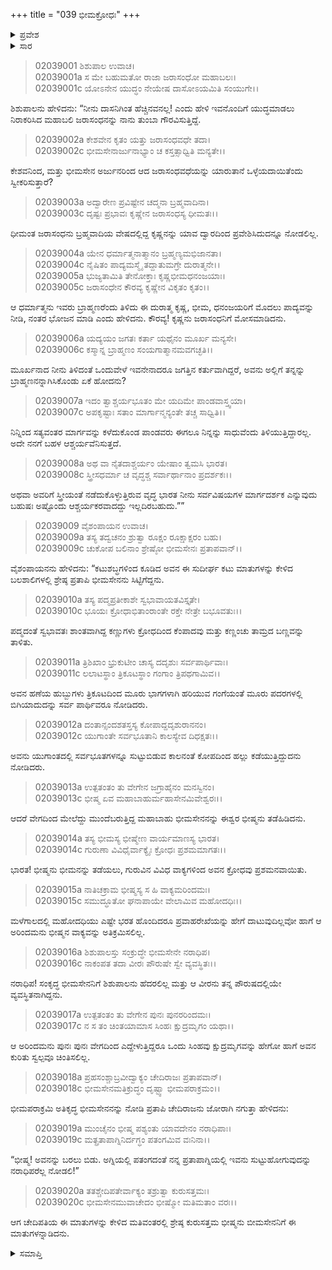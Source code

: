 +++
title = "039 ಭೀಮಕ್ರೋಧಃ"
+++

<details><summary>ಪ್ರವೇಶ</summary>


।।   ಓಂ ಓಂ ನಮೋ ನಾರಾಯಣಾಯ।।   ಶ್ರೀ ವೇದವ್ಯಾಸಾಯ ನಮಃ ।।

ಶ್ರೀ ಕೃಷ್ಣದ್ವೈಪಾಯನ ವೇದವ್ಯಾಸ ವಿರಚಿತ  

**ಶ್ರೀ ಮಹಾಭಾರತ**

**ಸಭಾ ಪರ್ವ**

**ಶಿಶುಪಾಲವಧ ಪರ್ವ**

**ಅಧ್ಯಾಯ 39**

</details>


<details><summary>ಸಾರ</summary>

ಶಿಶುಪಾಲನು ಕೃಷ್ಣನನ್ನು ಹೀಯಾಳಿಸುವುದು (1-8). ಭೀಮಸೇನನು ಕೃದ್ಧನಾದುದು, ಭೀಷ್ಮನು ಅವನನ್ನು ತಡೆದದ್ದು (9-20).

</details>



> 02039001 ಶಿಶುಪಾಲ ಉವಾಚ।  
02039001a ಸ ಮೇ ಬಹುಮತೋ ರಾಜಾ ಜರಾಸಂಧೋ ಮಹಾಬಲಃ।  
02039001c ಯೋಽನೇನ ಯುದ್ಧಂ ನೇಯೇಷ ದಾಸೋಽಯಮಿತಿ ಸಂಯುಗೇ।।

ಶಿಶುಪಾಲನು ಹೇಳಿದನು: “ನೀನು ದಾಸನಿಗಿಂತ ಹೆಚ್ಚಿನವನಲ್ಲ! ಎಂದು ಹೇಳಿ ಇವನೊಂದಿಗೆ ಯುದ್ಧಮಾಡಲು ನಿರಾಕರಿಸಿದ ಮಹಾಬಲಿ ಜರಾಸಂಧನನ್ನು ನಾನು ತುಂಬಾ ಗೌರವಿಸುತ್ತಿದ್ದೆ.

> 02039002a ಕೇಶವೇನ ಕೃತಂ ಯತ್ತು ಜರಾಸಂಧವಧೇ ತದಾ।  
02039002c ಭೀಮಸೇನಾರ್ಜುನಾಭ್ಯಾಂ ಚ ಕಸ್ತತ್ಸಾಧ್ವಿತಿ ಮನ್ಯತೇ।।

ಕೇಶವನಿಂದ, ಮತ್ತು ಭೀಮಸೇನ ಅರ್ಜುನರಿಂದ ಆದ ಜರಾಸಂಧವಧೆಯನ್ನು ಯಾರುತಾನೆ ಒಳ್ಳೆಯದಾಯಿತೆಂದು ಸ್ವೀಕರಿಸುತ್ತಾರೆ?

> 02039003a ಅದ್ವಾರೇಣ ಪ್ರವಿಷ್ಟೇನ ಚದ್ಮನಾ ಬ್ರಹ್ಮವಾದಿನಾ।  
02039003c ದೃಷ್ಟಃ ಪ್ರಭಾವಃ ಕೃಷ್ಣೇನ ಜರಾಸಂಧಸ್ಯ ಧೀಮತಃ।।

ಧೀಮಂತ ಜರಾಸಂಧನು ಬ್ರಹ್ಮವಾದಿಯ ವೇಷದಲ್ಲಿದ್ದ ಕೃಷ್ಣನನ್ನು ಯಾವ ದ್ವಾರದಿಂದ ಪ್ರವೇಶಿಸಿದುದನ್ನೂ ನೋಡಲಿಲ್ಲ.

> 02039004a ಯೇನ ಧರ್ಮಾತ್ಮನಾತ್ಮಾನಂ ಬ್ರಹ್ಮಣ್ಯಮಭಿಜಾನತಾ।  
02039004c ನೈಷಿತಂ ಪಾದ್ಯಮಸ್ಮೈ ತದ್ದಾತುಮಗ್ರೇ ದುರಾತ್ಮನೇ।।   
02039005a ಭುಜ್ಯತಾಮಿತಿ ತೇನೋಕ್ತಾಃ ಕೃಷ್ಣಭೀಮಧನಂಜಯಾಃ।  
02039005c ಜರಾಸಂಧೇನ ಕೌರವ್ಯ ಕೃಷ್ಣೇನ ವಿಕೃತಂ ಕೃತಂ।।

ಆ ಧರ್ಮಾತ್ಮನು ಇವರು ಬ್ರಾಹ್ಮಣರೆಂದು ತಿಳಿದು ಈ ದುರಾತ್ಮ ಕೃಷ್ಣ, ಭೀಮ, ಧನಂಜಯರಿಗೆ ಮೊದಲು ಪಾದ್ಯವನ್ನು ನೀಡಿ, ನಂತರ ಭೋಜನ ಮಾಡಿ ಎಂದು ಹೇಳಿದನು. ಕೌರವ್ಯ! ಕೃಷ್ಣನು ಜರಾಸಂಧನಿಗೆ ಮೋಸಮಾಡಿದನು.

> 02039006a ಯದ್ಯಯಂ ಜಗತಃ ಕರ್ತಾ ಯಥೈನಂ ಮೂರ್ಖ ಮನ್ಯಸೇ।  
02039006c ಕಸ್ಮಾನ್ನ ಬ್ರಾಹ್ಮಣಂ ಸಂಯಗಾತ್ಮಾನಮವಗಚ್ಛತಿ।।

ಮೂರ್ಖನಾದ ನೀನು ತಿಳಿದಂತೆ ಒಂದುವೇಳೆ ಇವನೇನಾದರೂ ಜಗತ್ತಿನ ಕರ್ತುವಾಗಿದ್ದರೆ, ಅವನು ಅಲ್ಲಿಗೆ ತನ್ನನ್ನು ಬ್ರಾಹ್ಮಣನನ್ನಾಗಿಸಿಕೊಂಡು ಏಕೆ ಹೋದನು?

> 02039007a ಇದಂ ತ್ವಾಶ್ಚರ್ಯಭೂತಂ ಮೇ ಯದಿಮೇ ಪಾಂಡವಾಸ್ತ್ವಯಾ।  
02039007c ಅಪಕೃಷ್ಟಾಃ ಸತಾಂ ಮಾರ್ಗಾನ್ಮನ್ಯಂತೇ ತಚ್ಚ ಸಾಧ್ವಿತಿ।।

ನಿನ್ನಿಂದ ಸತ್ಯವಂತರ ಮಾರ್ಗವನ್ನು ಕಳೆದುಕೊಂಡ ಪಾಂಡವರು ಈಗಲೂ ನಿನ್ನನ್ನು ಸಾಧುವೆಂದು ತಿಳಿಯುತ್ತಿದ್ದಾರಲ್ಲ. ಅದೇ ನನಗೆ ಬಹಳ ಆಶ್ಚರ್ಯವೆನಿಸುತ್ತದೆ.

> 02039008a ಅಥ ವಾ ನೈತದಾಶ್ಚರ್ಯಂ ಯೇಷಾಂ ತ್ವಮಸಿ ಭಾರತ।  
02039008c ಸ್ತ್ರೀಸಧರ್ಮಾ ಚ ವೃದ್ಧಶ್ಚ ಸರ್ವಾರ್ಥಾನಾಂ ಪ್ರದರ್ಶಕಃ।।

ಅಥವಾ ಅವರಿಗೆ ಸ್ತ್ರೀಯಂತೆ ನಡೆದುಕೊಳ್ಳುತ್ತಿರುವ ವೃದ್ಧ ಭಾರತ ನೀನು ಸರ್ವವಿಷಯಗಳ ಮಾರ್ಗದರ್ಶಕ ಎನ್ನುವುದು ಬಹುಷಃ ಅಷ್ಟೊಂದು ಆಶ್ಚರ್ಯಕರವಾದದ್ದು ಇಲ್ಲದಿರಬಹುದು.””

> 02039009 ವೈಶಂಪಾಯನ ಉವಾಚ।  
02039009a ತಸ್ಯ ತದ್ವಚನಂ ಶ್ರುತ್ವಾ ರೂಕ್ಷಂ ರೂಕ್ಷಾಕ್ಷರಂ ಬಹು।  
02039009c ಚುಕೋಪ ಬಲಿನಾಂ ಶ್ರೇಷ್ಠೋ ಭೀಮಸೇನಃ ಪ್ರತಾಪವಾನ್।।

ವೈಶಂಪಾಯನನು ಹೇಳಿದನು: “ಕಟುಶಬ್ಧಗಳಿಂದ ಕೂಡಿದ ಅವನ ಈ ಸುದೀರ್ಘ ಕಟು ಮಾತುಗಳನ್ನು ಕೇಳಿದ ಬಲಶಾಲಿಗಳಲ್ಲಿ ಶ್ರೇಷ್ಠ ಪ್ರತಾಪಿ ಭೀಮಸೇನನು ಸಿಟ್ಟಿಗೆದ್ದನು.

> 02039010a ತಸ್ಯ ಪದ್ಮಪ್ರತೀಕಾಶೇ ಸ್ವಭಾವಾಯತವಿಸ್ತೃತೇ।  
02039010c ಭೂಯಃ ಕ್ರೋಧಾಭಿತಾಂರಾಂತೇ ರಕ್ತೇ ನೇತ್ರೇ ಬಭೂವತುಃ।।

ಪದ್ಮದಂತೆ ಸ್ವಭಾವತಃ ಶಾಂತವಾಗಿದ್ದ ಕಣ್ಣುಗಳು ಕ್ರೋಧದಿಂದ ಕೆಂಪಾದವು ಮತ್ತು ಕಣ್ಣಂಚು ತಾಮ್ರದ ಬಣ್ಣವನ್ನು ತಾಳಿತು.

> 02039011a ತ್ರಿಶಿಖಾಂ ಭ್ರುಕುಟೀಂ ಚಾಸ್ಯ ದದೃಶುಃ ಸರ್ವಪಾರ್ಥಿವಾಃ।  
02039011c ಲಲಾಟಸ್ಥಾಂ ತ್ರಿಕೂಟಸ್ಥಾಂ ಗಂಗಾಂ ತ್ರಿಪಥಗಾಮಿವ।।

ಅವನ ಹಣೆಯ ಹುಬ್ಬುಗಳು ತ್ರಿಕೂಟದಿಂದ ಮೂರು ಭಾಗಗಳಾಗಿ ಹರಿಯುವ ಗಂಗೆಯಂತೆ ಮೂರು ಪದರಗಳಲ್ಲಿ ಬಿಗಿಯಾದುದನ್ನು ಸರ್ವ ಪಾರ್ಥಿವರೂ ನೋಡಿದರು.

> 02039012a ದಂತಾನ್ಸಂದಶತಸ್ತಸ್ಯ ಕೋಪಾದ್ದದೃಶುರಾನನಂ।  
02039012c ಯುಗಾಂತೇ ಸರ್ವಭೂತಾನಿ ಕಾಲಸ್ಯೇವ ದಿಧಕ್ಷತಃ।।

ಅವನು ಯುಗಾಂತದಲ್ಲಿ ಸರ್ವಭೂತಗಳನ್ನೂ ಸುಟ್ಟುಬಿಡುವ ಕಾಲನಂತೆ ಕೋಪದಿಂದ ಹಲ್ಲು ಕಡೆಯುತ್ತಿದ್ದುದನು ನೋಡಿದರು.

> 02039013a ಉತ್ಪತಂತಂ ತು ವೇಗೇನ ಜಗ್ರಾಹೈನಂ ಮನಸ್ವಿನಂ।  
02039013c ಭೀಷ್ಮ ಏವ ಮಹಾಬಾಹುರ್ಮಹಾಸೇನಮಿವೇಶ್ವರಃ।।

ಆದರೆ ವೇಗದಿಂದ ಮೇಲೆದ್ದು ಮುಂದೆಬರುತ್ತಿದ್ದ ಮಹಾಬಾಹು ಭೀಮಸೇನನನ್ನು ಈಶ್ವರ ಭೀಷ್ಮನು ತಡೆಹಿಡಿದನು.

> 02039014a ತಸ್ಯ ಭೀಮಸ್ಯ ಭೀಷ್ಮೇಣ ವಾರ್ಯಮಾಣಸ್ಯ ಭಾರತ।  
02039014c ಗುರುಣಾ ವಿವಿಧೈರ್ವಾಕ್ಯೈಃ ಕ್ರೋಧಃ ಪ್ರಶಮಮಾಗತಃ।।

ಭಾರತ! ಭೀಷ್ಮನು ಭೀಮನನ್ನು ತಡೆಯಲು, ಗುರುವಿನ ವಿವಿಧ ವಾಕ್ಯಗಳಿಂದ ಅವನ ಕ್ರೋಧವು ಪ್ರಶಮನವಾಯಿತು.

> 02039015a ನಾತಿಚಕ್ರಾಮ ಭೀಷ್ಮಸ್ಯ ಸ ಹಿ ವಾಕ್ಯಮರಿಂದಮಃ।  
02039015c ಸಮುದ್ಧೂತೋ ಘನಾಪಾಯೇ ವೇಲಾಮಿವ ಮಹೋದಧಿಃ।।

ಮಳೆಗಾಲದಲ್ಲಿ ಮಹೋದಧಿಯು ಎಷ್ಟೇ ಭರತ ಹೊಂದಿದರೂ ಪ್ರವಾಹರೇಖೆಯನ್ನು ಹೇಗೆ ದಾಟುವುದಿಲ್ಲವೋ ಹಾಗೆ ಆ ಅರಿಂದಮನು ಭೀಷ್ಮನ ವಾಕ್ಯವನ್ನು ಅತಿಕ್ರಮಿಸಲಿಲ್ಲ.

> 02039016a ಶಿಶುಪಾಲಸ್ತು ಸಂಕ್ರುದ್ಧೇ ಭೀಮಸೇನೇ ನರಾಧಿಪ।  
02039016c ನಾಕಂಪತ ತದಾ ವೀರಃ ಪೌರುಷೇ ಸ್ವೇ ವ್ಯವಸ್ಥಿತಃ।।

ನರಾಧಿಪ! ಸಂಕೃದ್ಧ ಭೀಮಸೇನನಿಗೆ ಶಿಶುಪಾಲನು ಹೆದರಲಿಲ್ಲ ಮತ್ತು ಆ ವೀರನು ತನ್ನ ಪೌರುಷದಲ್ಲಿಯೇ ವ್ಯವಸ್ಥಿತನಾಗಿದ್ದನು.

> 02039017a ಉತ್ಪತಂತಂ ತು ವೇಗೇನ ಪುನಃ ಪುನರರಿಂದಮಃ।  
02039017c ನ ಸ ತಂ ಚಿಂತಯಾಮಾಸ ಸಿಂಹಃ ಕ್ಷುದ್ರಮೃಗಂ ಯಥಾ।।

ಆ ಅರಿಂದಮನು ಪುನಃ ಪುನಃ ವೇಗದಿಂದ ಎದ್ದೇಳುತ್ತಿದ್ದರೂ ಒಂದು ಸಿಂಹವು ಕ್ಷುದ್ರಮೃಗವನ್ನು ಹೇಗೋ ಹಾಗೆ ಅವನ ಕುರಿತು ಸ್ವಲ್ಪವೂ ಚಿಂತಿಸಲಿಲ್ಲ.

> 02039018a ಪ್ರಹಸಂಶ್ಚಾಬ್ರವೀದ್ವಾಕ್ಯಂ ಚೇದಿರಾಜಃ ಪ್ರತಾಪವಾನ್।  
02039018c ಭೀಮಸೇನಮತಿಕ್ರುದ್ಧಂ ದೃಷ್ಟ್ವಾ ಭೀಮಪರಾಕ್ರಮಂ।।

ಭೀಮಪರಾಕ್ರಮಿ ಅತಿಕೃದ್ಧ ಭೀಮಸೇನನನ್ನು ನೋಡಿ ಪ್ರತಾಪಿ ಚೇದಿರಾಜನು ಜೋರಾಗಿ ನಗುತ್ತಾ ಹೇಳಿದನು:

> 02039019a ಮುಂಚೈನಂ ಭೀಷ್ಮ ಪಶ್ಯಂತು ಯಾವದೇನಂ ನರಾಧಿಪಾಃ।   
02039019c ಮತ್ಪ್ರತಾಪಾಗ್ನಿನಿರ್ದಗ್ಧಂ ಪತಂಗಮಿವ ವಃನಿನಾ।।

“ಭೀಷ್ಮ! ಅವನನ್ನು ಬರಲು ಬಿಡು. ಅಗ್ನಿಯಲ್ಲಿ ಪತಂಗದಂತೆ ನನ್ನ ಪ್ರತಾಪಾಗ್ನಿಯಲ್ಲಿ ಇವನು ಸುಟ್ಟುಹೋಗುವುದನ್ನು ನರಾಧಿಪರೆಲ್ಲ ನೋಡಲಿ!”

> 02039020a ತತಶ್ಚೇದಿಪತೇರ್ವಾಕ್ಯಂ ತಶ್ರುತ್ವಾ ಕುರುಸತ್ತಮಃ।  
02039020c ಭೀಮಸೇನಮುವಾಚೇದಂ ಭೀಷ್ಮೋ ಮತಿಮತಾಂ ವರಃ।।

ಆಗ ಚೇದಿಪತಿಯ ಈ ಮಾತುಗಳನ್ನು ಕೇಳಿದ ಮತಿವಂತರಲ್ಲಿ ಶ್ರೇಷ್ಠ ಕುರುಸತ್ತಮ ಭೀಷ್ಮನು ಬೀಮಸೇನನಿಗೆ ಈ ಮಾತುಗಳನ್ನಾಡಿದನು.


<details><summary>ಸಮಾಪ್ತಿ</summary>


ಇತಿ ಶ್ರೀ ಮಹಾಭಾರತೇ ಸಭಾಪರ್ವಣಿ ಶಿಶುಪಾಲವಧಪರ್ವಣಿ ಭೀಮಕ್ರೋಧೇ ಏಕೋನಚತ್ವಾರಿಂಶೋಽಧ್ಯಾಯಃ।।  
ಇದು ಶ್ರೀ ಮಹಾಭಾರತದಲ್ಲಿ ಸಭಾಪರ್ವದಲ್ಲಿ ಶಿಶುಪಾಲವಧಪರ್ವದಲ್ಲಿ ಭೀಮಕ್ರೋಧ ಎನ್ನುವ ಮೂವತ್ತೊಂಭತ್ತನೆಯ ಅಧ್ಯಾಯವು.



</details>


